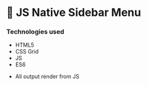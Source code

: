 :open_file_folder: JS Native Sidebar Menu
===============

### Technologies used
- HTML5
- CSS Grid
- JS
- ES6

* All output render from JS
